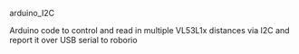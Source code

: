 arduino_I2C

Arduino code to control and read in multiple VL53L1x distances via I2C and report it over USB serial to roborio 
